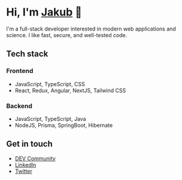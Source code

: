 # Hi, I'm [Jakub](https://jakublesko.com) 👋

I'm a full-stack developer interested in modern web applications and science. I like fast, secure, and well-tested code.

## Tech stack

### Frontend
- JavaScript, TypeScript, CSS
- React, Redux, Angular, NextJS, Tailwind CSS

### Backend
- JavaScript, TypeScript, Java
- NodeJS, Prisma, SpringBoot, Hibernate

## Get in touch

- [DEV Community](https://dev.to/kubadlo)
- [LinkedIn](https://www.linkedin.com/in/jakublesko/)
- [Twitter](https://twitter.com/kubadlo)
